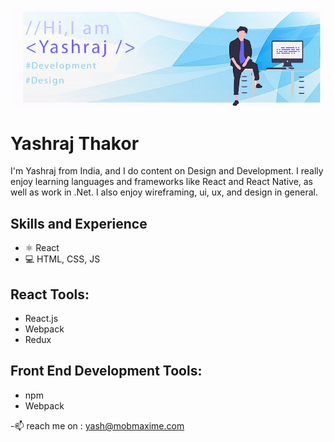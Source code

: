 
![Design and Development](https://github.com/yashrajthakor/yashrajthakor/blob/main/Yash_Cover.jpg)

# Yashraj Thakor
I'm Yashraj from India, and I do content on Design and Development. I really enjoy learning languages and frameworks like React and React Native, as well as work in .Net. I also enjoy wireframing, ui, ux, and design in general. 

## Skills and Experience
* ⚛ React
* 💻 HTML, CSS, JS

## React Tools:
* React.js
* Webpack
* Redux

## Front End Development Tools:
* npm
* Webpack

-📫 reach me on : yash@mobmaxime.com

<!---
yashrajthakor/yashrajthakor is a ✨ special ✨ repository because its `README.md` (this file) appears on your GitHub profile.
You can click the Preview link to take a look at your changes.
--->
